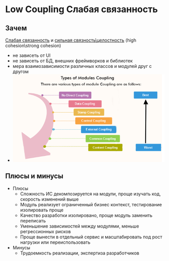 # Low Coupling Слабая связанность

## Зачем

[Слабая связанность](https://medium.com/german-gorelkin/low-coupling-high-cohesion-d36369fb1be9) и [сильная связность\целостность](./strong.cohesion.md) (high cohesion\strong cohesion)

- не зависеть от UI
- не зависеть от БД, внешних фреймворков и библиотек
- мера взаимозависимости различных классов и модулей друг с другом
- ![alt text](../../img/pattern/coupling.png)

## Плюсы и минусы

- Плюсы
	- Сложность ИС декомпозируется на модули, проще изучать код, скорость изменений выше
	- Модуль реализует ограниченный бизнес контекст, тестирование изолировать проще
	- Качество разработки изолировано, проще модуль заменить переписать
	- Уменьшение зависимостей между модулями, меньше регрессионных рисков
	- Проще вынести в отдельный сервис и масштабировать под рост нагрузки или переиспользовать
- Минусы
	- Трудоемкость реализации, экспертиза разработчиков